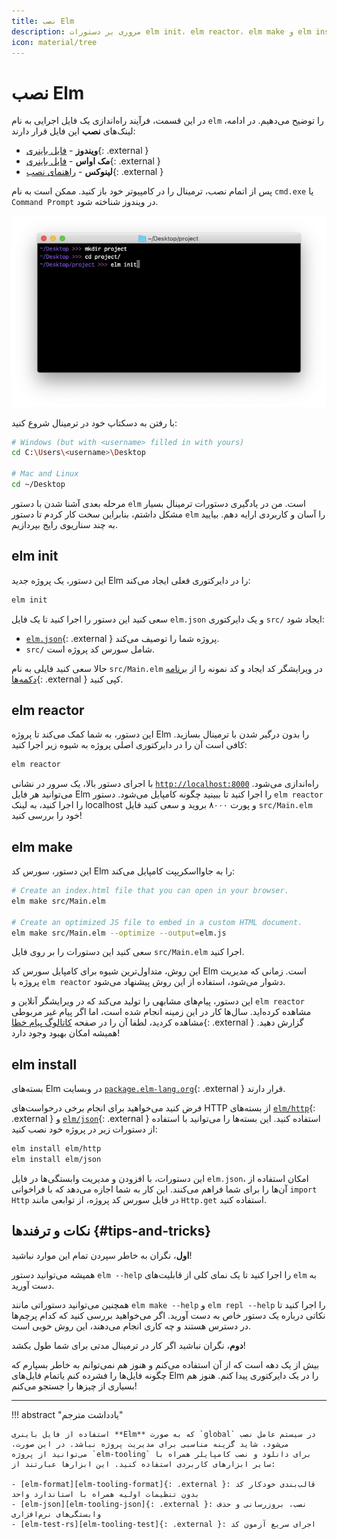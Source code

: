 ```yaml
---
title: نصب Elm
description: مروری بر دستورات elm init، elm reactor، elm make و elm install
icon: material/tree
---
```


# نصب Elm

در این قسمت، فرآیند راه‌اندازی یک فایل اجرایی به نام `elm` را توضیح می‌دهیم. در ادامه، لینک‌های **نصب** این فایل قرار دارند:

- **ویندوز** - [فایل باینری](https://github.com/elm/compiler/releases/download/0.19.1/installer-for-windows.exe){: .external }
- **مک اواس** - [فایل باینری](https://github.com/elm/compiler/releases/download/0.19.1/installer-for-mac.pkg){: .external }
- **لینوکس** - [راهنمای نصب](https://github.com/elm/compiler/blob/master/installers/linux/README.md){: .external }

پس از اتمام نصب، ترمینال را در کامپیوتر خود باز کنید. ممکن است به نام `cmd.exe` یا `Command Prompt` در ویندوز شناخته شود.

![ترمینال](../assets/images/terminal.webp)

با رفتن به دسکتاپ خود در ترمینال شروع کنید:

```bash
# Windows (but with <username> filled in with yours)
cd C:\Users\<username>\Desktop

# Mac and Linux
cd ~/Desktop
```

مرحله بعدی آشنا شدن با دستور `elm` است. من در یادگیری دستورات ترمینال بسیار مشکل داشتم، بنابراین سخت کار کردم تا دستور `elm` را آسان و کاربردی ارایه دهم. بیایید به چند سناریوی رایج بپردازیم.

## elm init
این دستور، یک پروژه جدید Elm را در دایرکتوری فعلی ایجاد می‌کند:

```bash
elm init
```

سعی کنید این دستور را اجرا کنید تا یک فایل `elm.json` و یک دایرکتوری `src/` ایجاد شود:

- [`elm.json`][elm.json]{: .external } پروژه شما را توصیف می‌کند.
- `src/` شامل سورس کد پروژه است.

حالا سعی کنید فایلی به نام `src/Main.elm` در ویرایشگر کد ایجاد و کد نمونه را از [برنامه دکمه‌ها][examples-buttons]{: .external } کپی کنید.

## elm reactor

این دستور، به شما کمک می‌کند تا پروژه Elm را بدون درگیر شدن با ترمینال بسازید. کافی است آن را در دایرکتوری اصلی پروژه به شیوه زیر اجرا کنید:

```bash
elm reactor
```

با اجرای دستور بالا، یک سرور در نشانی [`http://localhost:8000`][localhost] راه‌اندازی می‌شود. می‌توانید هر فایل Elm را اجرا کنید تا ببینید چگونه کامپایل می‌شود. دستور `elm reactor` را اجرا کنید، به لینک localhost و پورت ۸۰۰۰ بروید و سعی کنید فایل `src/Main.elm` خود را بررسی کنید!

## elm make

این دستور، سورس کد Elm را به جاوااسکریپت کامپایل می‌کند:

```bash
# Create an index.html file that you can open in your browser.
elm make src/Main.elm

# Create an optimized JS file to embed in a custom HTML document.
elm make src/Main.elm --optimize --output=elm.js
```

سعی کنید این دستورات را بر روی فایل `src/Main.elm` اجرا کنید.

این روش، متداول‌ترین شیوه برای کامپایل سورس کد Elm است. زمانی که مدیریت پروژه با `elm reactor` دشوار می‌شود، استفاده از این روش پیشنهاد می‌شود.

این دستور، پیام‌های مشابهی را تولید می‌کند که در ویرایشگر آنلاین و `elm reactor` مشاهده کرده‌اید. سال‌ها کار در این زمینه انجام شده است، اما اگر پیام غیر مربوطی مشاهده کردید، لطفا آن را در صفحه [کاتالوگ پیام خطا][error-message-catalog]{: .external } گزارش دهید. همیشه امکان بهبود وجود دارد!

## elm install

بسته‌های Elm در وبسایت [`package.elm-lang.org`][elm-packages]{: .external } قرار دارند.

فرض کنید می‌خواهید برای انجام برخی درخواست‌های HTTP از بسته‌های [`elm/http`][elm-http]{: .external } و [`elm/json`][elm-json]{: .external } استفاده کنید. این بسته‌ها را می‌توانید با استفاده از دستورات زیر در پروژه خود نصب کنید:

```bash
elm install elm/http
elm install elm/json
```

این دستورات، با افزودن و مدیریت وابستگی‌ها در فایل `elm.json`، امکان استفاده از آن‌ها را برای شما فراهم می‌کنند. این کار به شما اجازه می‌دهد که با فراخوانی `import Http` در فایل سورس کد پروژه، از توابعی مانند `Http.get` استفاده کنید.

## نکات و ترفندها {#tips-and-tricks}

**اول**، نگران به خاطر سپردن تمام این موارد نباشید!

همیشه می‌توانید دستور `elm --help` را اجرا کنید تا یک نمای کلی از قابلیت‌های `elm` به دست آورید.

همچنین می‌توانید دستوراتی مانند `elm make --help` و `elm repl --help` را اجرا کنید تا نکاتی درباره یک دستور خاص به دست آورید. اگر می‌خواهید بررسی کنید که کدام پرچم‌ها در دسترس هستند و چه کاری انجام می‌دهند، این روش خوبی است.

**دوم**، نگران نباشید اگر کار در ترمینال مدتی برای شما طول بکشد!

بیش از یک دهه است که از آن استفاده می‌کنم و هنوز هم نمی‌توانم به خاطر بسپارم که چگونه فایل‌ها را فشرده کنم یاتمام فایل‌های Elm را در یک دایرکتوری پیدا کنم. هنوز هم بسیاری از چیزها را جستجو می‌کنم!

***

!!! abstract "یادداشت مترجم"

	استفاده از فایل باینری **Elm** که به صورت `global` در سیستم عامل نصب می‌شود، شاید گزینه مناسبی برای مدیریت پروژه نباشد. در این صورت، می‌توانید از پروژه `elm-tooling` برای دانلود و نصب کامپایلر همراه با سایر ابزارهای کاربردی استفاده کنید. این ابزارها عبارتند از:

	- [elm-format][elm-tooling-format]{: .external }: قالب‌بندی خودکار کد بدون تنظیمات اولیه همراه با استاندارد واحد
	- [elm-json][elm-tooling-json]{: .external }: نصب، بروزرسانی و حذف وابستگی‌های نرم‌افزاری
	- [elm-test-rs][elm-tooling-test]{: .external }: اجرای سریع آزمون کد

[elm.json]: https://github.com/elm/compiler/blob/master/docs/elm.json/application.md
[examples-buttons]: https://elm-lang.org/examples/buttons
[localhost]: http://localhost:8000
[error-message-catalog]: https://github.com/elm/error-message-catalog/issues
[elm-packages]: https://package.elm-lang.org
[elm-http]: https://package.elm-lang.org/packages/elm/http/latest
[elm-json]: https://package.elm-lang.org/packages/elm/json/latest
[elm-tooling-format]: https://github.com/avh4/elm-format
[elm-tooling-json]: https://github.com/zwilias/elm-json
[elm-tooling-test]: https://github.com/mpizenberg/elm-test-rs